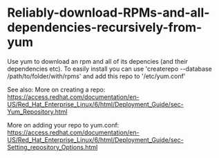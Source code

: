 # Reliably-download-RPMs-and-all-dependencies-recursively-from-yum

Use yum to download an rpm and all of its depencies (and their dependencies etc). To easily install you can use 'createrepo --database /path/to/folder/with/rpms' and add this repo to '/etc/yum.conf'


See also:
More on creating a repo: https://access.redhat.com/documentation/en-US/Red_Hat_Enterprise_Linux/6/html/Deployment_Guide/sec-Yum_Repository.html

More on adding your repo to yum.conf: https://access.redhat.com/documentation/en-US/Red_Hat_Enterprise_Linux/6/html/Deployment_Guide/sec-Setting_repository_Options.html
